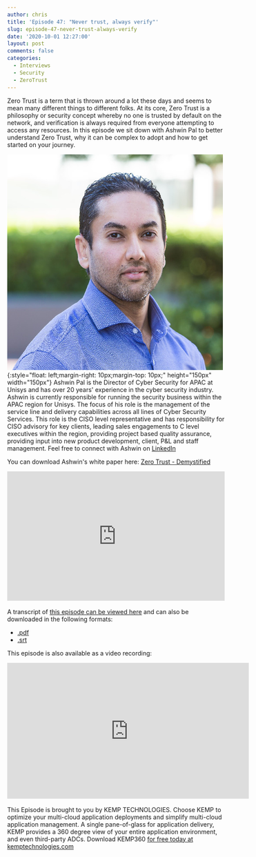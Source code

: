 ```yaml
---
author: chris
title: 'Episode 47: "Never trust, always verify"'
slug: episode-47-never-trust-always-verify
date: '2020-10-01 12:27:00'
layout: post
comments: false
categories:
  - Interviews
  - Security
  - ZeroTrust
---
```


Zero Trust is a term that is thrown around a lot these days and seems to mean many different things to different folks. At its core, Zero Trust is a philosophy or security concept whereby no one is trusted by default on the network, and verification is always required from everyone attempting to access any resources. In this episode we sit down with Ashwin Pal to better understand Zero Trust, why it can be complex to adopt and how to get started on your journey.

![Ashwin](/images/uploads/2020/10/ashwin.jpg){:style="float: left;margin-right: 10px;margin-top: 10px;" height="150px" width="150px"} Ashwin Pal is the Director of Cyber Security for APAC at Unisys and has over 20 years' experience in the cyber security industry. Ashwin is currently responsible for running the security business within the APAC region for Unisys. The focus of his role is the management of the service line and delivery capabilities across all lines of Cyber Security Services. This role is the CISO level representative and has responsibility for CISO advisory for key clients, leading sales engagements to C level executives within the region, providing project based quality assurance, providing input into new product development, client, P&L and staff management. Feel free to connect with Ashwin on [LinkedIn](https://www.linkedin.com/in/ashwin-pal-a1769a5/)

You can download Ashwin's white paper here: [Zero Trust - Demystified](/downloads/BR_200380_ZeroTrustDemystified_V1.pdf)

<p><iframe width="100%" height="300" scrolling="no" frameborder="no" allow="autoplay" src="https://w.soundcloud.com/player/?url=https%3A//api.soundcloud.com/tracks/903547081&color=%23ff5500&auto_play=false&hide_related=false&show_comments=true&show_user=true&show_reposts=false&show_teaser=true&visual=true"></iframe></p>

A transcript of [this episode can be viewed here](https://gist.github.com/TheCloudArch/c8bec6db1d47fc5ea45b725e818f5372) and can also be downloaded in the following formats:
* [.pdf](/transcript/episode47.pdf)
* [.srt](/transcript/episode47.srt)

This episode is also available as a video recording:

<p><iframe width="560" height="315" src="https://www.youtube.com/embed/nPbFfqR9DBY" frameborder="0" allow="accelerometer; autoplay; clipboard-write; encrypted-media; gyroscope; picture-in-picture" allowfullscreen></iframe></p>

This Episode is brought to you by KEMP TECHNOLOGIES. Choose KEMP to optimize your multi-cloud application deployments and simplify multi-cloud application management. A single pane-of-glass for application delivery, KEMP provides a 360 degree view of your entire application environment, and even third-party ADCs. Download KEMP360 [for free today at kemptechnologies.com](https://kempte.ch/2MYXjew)
